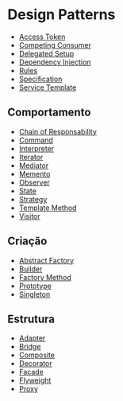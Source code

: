 # Design Patterns

- [Access Token](https://microservices.io/patterns/security/access-token.html)
- [Competing Consumer](https://docs.microsoft.com/pt-br/azure/architecture/patterns/competing-consumers)
- [Delegated Setup](http://xunitpatterns.com/Delegated%20Setup.html)
- [Dependency Injection](https://www.devmedia.com.br/design-patterns-injecao-de-dependencia-com-csharp/23671)
- [Rules](https://www.michael-whelan.net/rules-design-pattern/)
- [Specification](https://en.wikipedia.org/wiki/Specification_pattern)
- [Service Template](https://microservices.io/patterns/service-template.html)

## Comportamento
- [Chain of Responsability](https://pt.wikipedia.org/wiki/Chain_of_Responsibility)
- [Command](https://pt.wikipedia.org/wiki/Command)
- [Interpreter](https://pt.wikipedia.org/wiki/Interpreter)
- [Iterator](https://pt.wikipedia.org/wiki/Iterador)
- [Mediator](https://pt.wikipedia.org/wiki/Mediator)
- [Memento](https://pt.wikipedia.org/wiki/Memento_(inform%C3%A1tica))
- [Observer](https://pt.wikipedia.org/wiki/Observer)
- [State](https://pt.wikipedia.org/wiki/State)
- [Strategy](https://pt.wikipedia.org/wiki/Strategy)
- [Template Method](https://pt.wikipedia.org/wiki/Template_Method)
- [Visitor](https://pt.wikipedia.org/wiki/Visitor_Pattern)

## Criação
- [Abstract Factory](https://pt.wikipedia.org/wiki/Abstract_Factory)
- [Builder](https://pt.wikipedia.org/wiki/Builder)
- [Factory Method](https://pt.wikipedia.org/wiki/Factory_Method)
- [Prototype](https://pt.wikipedia.org/wiki/Prototype)
- [Singleton](https://pt.wikipedia.org/wiki/Singleton)

## Estrutura
- [Adapter](https://pt.wikipedia.org/wiki/Adapter)
- [Bridge](https://pt.wikipedia.org/wiki/Bridge_(padr%C3%A3o_de_projeto_de_software))
- [Composite](https://pt.wikipedia.org/wiki/Composite)
- [Decorator](https://pt.wikipedia.org/wiki/Decorator)
- [Facade](https://pt.wikipedia.org/wiki/Fa%C3%A7ade)
- [Flyweight](https://pt.wikipedia.org/wiki/Flyweight)
- [Proxy](https://pt.wikipedia.org/wiki/Proxy_(padr%C3%B5es_de_projeto))
